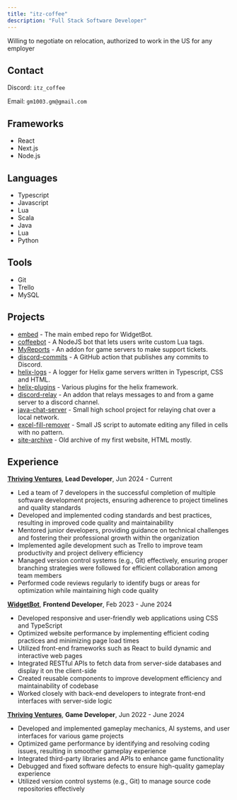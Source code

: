 ```yaml
---
title: "itz-coffee"
description: "Full Stack Software Developer"
---
```

Willing to negotiate on relocation, authorized to work in the US for any employer

## Contact
Discord: `itz_coffee`

Email: `gm1003.gm@gmail.com`

## Frameworks
- React
- Next.js
- Node.js

## Languages
- Typescript
- Javascript
- Lua
- Scala
- Java
- Lua
- Python

## Tools
- Git
- Trello
- MySQL

## Projects
- [embed](https://github.com/widgetbot-io/embed) - The main embed repo for WidgetBot.
- [coffeebot](https://github.com/itz-coffee/coffeebot) - A NodeJS bot that lets users write custom Lua tags.
- [MyReports](https://github.com/itz-coffee/MyReports) - An addon for game servers to make support tickets.
- [discord-commits](https://github.com/itz-coffee/discord-commits) - A GitHub action that publishes any commits to Discord.
- [helix-logs](https://github.com/itz-coffee/helix-logs) - A logger for Helix game servers written in Typescript, CSS and HTML.
- [helix-plugins](https://github.com/itz-coffee/helix-plugins) - Various plugins for the helix framework.
- [discord-relay](https://github.com/itz-coffee/discord-relay) - An addon that relays messages to and from a game server to a discord channel.
- [java-chat-server](https://github.com/itz-coffee/java-chat-server) - Small high school project for relaying chat over a local network.
- [excel-fill-remover](https://github.com/itz-coffee/excel-fill-remover) - Small JS script to automate editing any filled in cells with no pattern.
- [site-archive](https://github.com/itz-coffee/site-archive) - Old archive of my first website, HTML mostly.


## Experience
[**Thriving Ventures**](https://thrivingventures.com/), **Lead Developer**, Jun 2024 - Current

<!-- ![tv_logo](assets/tv_logo.jpg) -->
- Led a team of 7 developers in the successful completion of multiple software development projects, ensuring adherence to project timelines and quality standards
- Developed and implemented coding standards and best practices, resulting in improved code quality and maintainability
- Mentored junior developers, providing guidance on technical challenges and fostering their professional growth within the organization
- Implemented agile development such as Trello to improve team productivity and project delivery efficiency
- Managed version control systems (e.g., Git) effectively, ensuring proper branching strategies were followed for efficient collaboration among team members
- Performed code reviews regularly to identify bugs or areas for optimization while maintaining high code quality

[**WidgetBot**](https://widgetbot.io/), **Frontend Developer**, Feb 2023 - June 2024

<!-- ![wb_logo](assets/wb_logo.jpg) -->
- Developed responsive and user-friendly web applications using CSS and TypeScript
- Optimized website performance by implementing efficient coding practices and minimizing page load times
- Utilized front-end frameworks such as React to build dynamic and interactive web pages
- Integrated RESTful APIs to fetch data from server-side databases and display it on the client-side
- Created reusable components to improve development efficiency and maintainability of codebase
- Worked closely with back-end developers to integrate front-end interfaces with server-side logic

[**Thriving Ventures**](https://thrivingventures.com/), **Game Developer**, Jun 2022 - June 2024

<!-- ![tv_logo](assets/tv_logo.jpg) -->
- Developed and implemented gameplay mechanics, AI systems, and user interfaces for various game projects
- Optimized game performance by identifying and resolving coding issues, resulting in smoother gameplay experience
- Integrated third-party libraries and APIs to enhance game functionality
- Debugged and fixed software defects to ensure high-quality gameplay experience
- Utilized version control systems (e.g., Git) to manage source code repositories effectively
